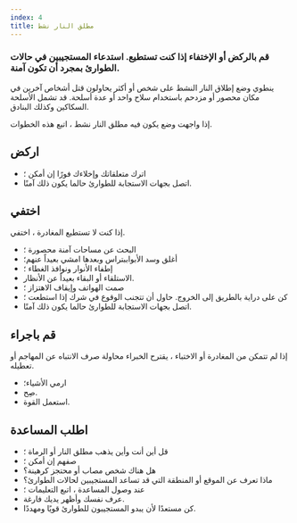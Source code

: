 ```yaml
---
index: 4
title: مطلق النار نشط
---
```

### قم بالركض أو الإختفاء إذا كنت تستطيع. استدعاء المستجيبين في حالات الطوارئ بمجرد أن تكون آمنة.

ينطوي وضع إطلاق النار النشط على شخص أو أكثر يحاولون قتل أشخاص آخرين في مكان محصور أو مزدحم باستخدام سلاح واحد أو عدة أسلحة. قد تشمل الأسلحة السكاكين وكذلك البنادق.

إذا واجهت وضع يكون فيه مطلق النار نشط ، اتبع هذه الخطوات.

## اركض

* اترك متعلقاتك وإخلاءك فورًا إن أمكن ؛
* اتصل بجهات الاستجابة للطوارئ حالما يكون ذلك آمنًا.

## اختفي

إذا كنت لا تستطيع المغادرة ، اختفي.

* البحث عن مساحات آمنة محصورة ؛
* أغلق وسد الأبواببتراس وبعدها امشي بعيداً عنهم؛
* إطفاء الأنوار ونوافذ الغطاء ؛
* الاستلقاء أو البقاء بعيداً عن الأنظار.
* صمت الهواتف وإيقاف الاهتزاز ؛
* كن على دراية بالطريق إلى الخروج. حاول أن تتجنب الوقوع في شرك إذا استطعت ؛
* اتصل بجهات الاستجابة للطوارئ حالما يكون ذلك آمنًا.

## قم باجراء

إذا لم تتمكن من المغادرة أو الاختباء ، يقترح الخبراء محاولة صرف الانتباه عن المهاجم أو تعطيله.

* ارمي الأشياء؛
* صِح.
* استعمل القوة.

## اطلب المساعدة

* قل أين أنت وأين يذهب مطلق النار أو الرماة ؛
* صفهم إن أمكن ؛
* هل هناك شخص مصاب أو محتجز كرهينة؟
* ماذا تعرف عن الموقع أو المنطقة التي قد تساعد المستجيبين لحالات الطوارئ؟
* عند وصول المساعدة ، اتبع التعليمات ؛
* عرف نفسك وأظهر يديك فارغة.
* كن مستعدًا لأن يبدو المستجيبون للطوارئ قويًا ومهددًا.